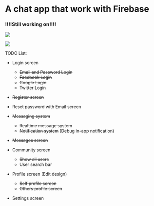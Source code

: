 # A chat app that work with Firebase

### !!!!Still working on!!!!

![](https://raw.githubusercontent.com/yeocak/ChatApp/master/github_images/login.png)

![](https://raw.githubusercontent.com/yeocak/ChatApp/master/github_images/login_land.png)

TODO List:
  - Login screen
    - ~~Email and Password Login~~
    - ~~Facebook Login~~
    - ~~Google Login~~
    - Twitter Login
    
  - ~~Register screen~~
  - ~~Reset password with Email screen~~
  - ~~Messaging system~~
    - ~~Realtime message system~~
    - ~~Notification system~~ (Debug in-app notification)
  - ~~Messages screen~~
  - Community screen
    - ~~Show all users~~
    - User search bar
  - Profile screen (Edit design)
    - ~~Self profile screen~~
    - ~~Others profile screen~~
  - Settings screen
